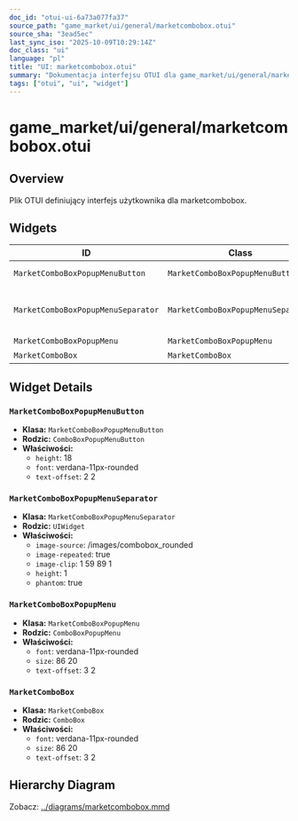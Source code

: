 ```yaml
---
doc_id: "otui-ui-6a73a077fa37"
source_path: "game_market/ui/general/marketcombobox.otui"
source_sha: "3ead5ec"
last_sync_iso: "2025-10-09T10:29:14Z"
doc_class: "ui"
language: "pl"
title: "UI: marketcombobox.otui"
summary: "Dokumentacja interfejsu OTUI dla game_market/ui/general/marketcombobox.otui"
tags: ["otui", "ui", "widget"]
---
```


# game_market/ui/general/marketcombobox.otui

## Overview

Plik OTUI definiujący interfejs użytkownika dla marketcombobox.

## Widgets

| ID | Class | Parent | Key Properties |
|----|-------|--------|----------------|
| `MarketComboBoxPopupMenuButton` | `MarketComboBoxPopupMenuButton` | `ComboBoxPopupMenuButton` | height=18, font=verdana-11px-rounded, text-offset=2 2 |
| `MarketComboBoxPopupMenuSeparator` | `MarketComboBoxPopupMenuSeparator` | `UIWidget` | image-source=/images/combobox_rounded, image-repeated=true, image-clip=1 59 89 1 |
| `MarketComboBoxPopupMenu` | `MarketComboBoxPopupMenu` | `ComboBoxPopupMenu` | size=86 20 |
| `MarketComboBox` | `MarketComboBox` | `ComboBox` | size=86 20 |

## Widget Details

### `MarketComboBoxPopupMenuButton`

- **Klasa:** `MarketComboBoxPopupMenuButton`
- **Rodzic:** `ComboBoxPopupMenuButton`
- **Właściwości:**
  - `height`: 18
  - `font`: verdana-11px-rounded
  - `text-offset`: 2 2

### `MarketComboBoxPopupMenuSeparator`

- **Klasa:** `MarketComboBoxPopupMenuSeparator`
- **Rodzic:** `UIWidget`
- **Właściwości:**
  - `image-source`: /images/combobox_rounded
  - `image-repeated`: true
  - `image-clip`: 1 59 89 1
  - `height`: 1
  - `phantom`: true

### `MarketComboBoxPopupMenu`

- **Klasa:** `MarketComboBoxPopupMenu`
- **Rodzic:** `ComboBoxPopupMenu`
- **Właściwości:**
  - `font`: verdana-11px-rounded
  - `size`: 86 20
  - `text-offset`: 3 2

### `MarketComboBox`

- **Klasa:** `MarketComboBox`
- **Rodzic:** `ComboBox`
- **Właściwości:**
  - `font`: verdana-11px-rounded
  - `size`: 86 20
  - `text-offset`: 3 2

## Hierarchy Diagram

Zobacz: [../diagrams/marketcombobox.mmd](../diagrams/marketcombobox.mmd)

